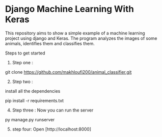 # Django Machine Learning With Keras


This repository aims to show a simple example of a machine learning project using django and Keras.
The program analyzes the images of some animals, identifies them and classifies them.

Steps to get started

1. Step one :

git clone https://github.com/makhloufi200/animal_classifier.git


2. Step two :

install all the dependencies

pip install -r requirements.txt

4. Step three :
Now you can run the server

py manage.py runserver

5. step four:
Open [http://localhost:8000]
